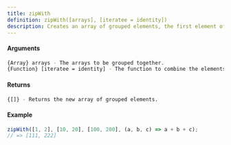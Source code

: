 ```yaml
---
title: zipWith
definition: zipWith([arrays], [iteratee = identity])
description: Creates an array of grouped elements, the first element of the tuples containing the first element of the passed arrays, and so on.
---
```



#### Arguments


```bash
{Array} arrays - The arrays to be grouped together.
{Function} [iteratee = identity] - The function to combine the elements of the tuples in the resulting arrays.
```


#### Returns


```bash
{[]} - Returns the new array of grouped elements.
```


#### Example


```ts
zipWith([1, 2], [10, 20], [100, 200], (a, b, c) => a + b + c);
// => [111, 222]
```